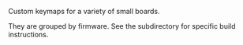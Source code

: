 Custom keymaps for a variety of small boards.

They are grouped by firmware.
See the subdirectory for specific build instructions.